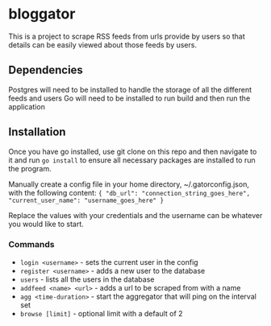 # bloggator
This is a project to scrape RSS feeds from urls provide by users so that details can be easily viewed about those feeds by users.

## Dependencies
Postgres will need to be installed to handle the storage of all the different feeds and users
Go will need to be installed to run build and then run the application

## Installation
Once you have go installed, use git clone on this repo and then navigate to it and run `go install` to ensure all necessary packages are installed to run the program.

Manually create a config file in your home directory, ~/.gatorconfig.json, with the following content:
`{
  "db_url": "connection_string_goes_here",
  "current_user_name": "username_goes_here"
}`

Replace the values with your credentials and the username can be whatever you would like to start.

### Commands
- `login <username>` - sets the current user in the config
- `register <username>` - adds a new user to the database
- `users` - lists all the users in the database
- `addfeed <name> <url>` - adds a url to be scraped from with a name
- `agg <time-duration>` - start the aggregator that will ping on the interval set
- `browse [limit]` - optional limit with a default of 2
